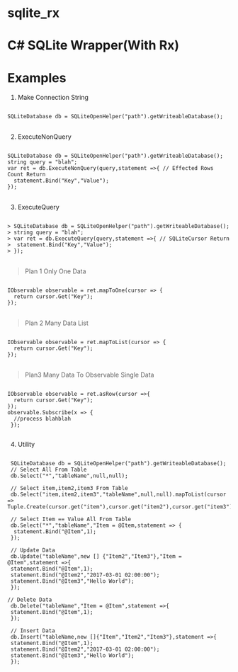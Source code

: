 # sqlite_rx
C# SQLite Wrapper(With Rx)
=========
# Examples

1. Make Connection String
<pre>
<code>
SQLiteDatabase db = SQLiteOpenHelper("path").getWriteableDatabase();
</code>
</pre>

2. ExecuteNonQuery
<pre>
<code>
SQLiteDatabase db = SQLiteOpenHelper("path").getWriteableDatabase();
string query = "blah";
var ret = db.ExecuteNonQuery(query,statement =>{ // Effected Rows Count Return
  statement.Bind("Key","Value");
}); 
</code>
</pre>

3. ExecuteQuery
<pre>
<code>
> SQLiteDatabase db = SQLiteOpenHelper("path").getWriteableDatabase();
> string query = "blah";
> var ret = db.ExecuteQuery(query,statement =>{ // SQLiteCursor Return
>  statement.Bind("Key","Value");
> });
</code>
</pre>

> Plan 1 Only One Data
<pre>
<code>
IObservable observable = ret.mapToOne(cursor => {
  return cursor.Get<type>("Key");
});
</code>
</pre>
> Plan 2 Many Data List
<pre>
<code>
IObservable observable = ret.mapToList(cursor => {
  return cursor.Get<type>("Key");
});
</code>
</pre>

> Plan3 Many Data To Observable Single Data
<pre>
<code>
IObservable observable = ret.asRow(cursor =>{
  return cursor.Get<type>("Key");
});
observable.Subscribe(x => {
  //process blahblah
 });
 </code>
</pre>

 4. Utility
 <pre>
<code>
 SQLiteDatabase db = SQLiteOpenHelper("path").getWriteableDatabase();
 // Select All From Table
 db.Select("*","tableName",null,null);
 
 // Select item,item2,item3 From Table
 db.Select("item,item2,item3","tableName",null,null).mapToList(cursor => Tuple.Create(cursor.get<int>("item"),cursor.get<DateTime>("item2"),cursor.get<string>("item3"));
 
 // Select Item == Value All From Table
 db.Select("*","tableName","Item = @Item,statement => {
  statement.Bind("@Item",1);
 });
 
 // Update Data
 db.Update("tableName",new [] {"Item2","Item3"},"Item = @Item",statement =>{
 statement.Bind("@Item",1);
 statement.Bind("@Item2","2017-03-01 02:00:00");
 statement.Bind("@Item3","Hello World");
 });
 
// Delete Data
 db.Delete("tableName","Item = @Item",statement =>{
 statement.Bind("@Item",1);
 });
 
 // Insert Data
 db.Insert("tableName,new []{"Item","Item2","Item3"},statement =>{
 statement.Bind("@Item",1);
 statement.Bind("@Item2","2017-03-01 02:00:00");
 statement.Bind("@Item3","Hello World");
 });
 </code>
</pre>
